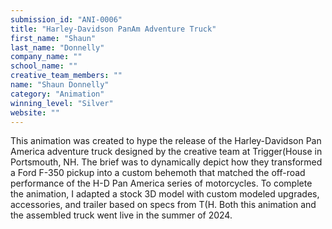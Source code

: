 ```yaml
---
submission_id: "ANI-0006"
title: "Harley-Davidson PanAm Adventure Truck"
first_name: "Shaun"
last_name: "Donnelly"
company_name: ""
school_name: ""
creative_team_members: ""
name: "Shaun Donnelly"
category: "Animation"
winning_level: "Silver"
website: ""
---
```


This animation was created to hype the release of the Harley-Davidson Pan America adventure truck designed by the creative team at Trigger(House in Portsmouth, NH. The brief was to dynamically depict how they transformed a Ford F-350 pickup into a custom behemoth that matched the off-road performance of the H-D Pan America series of motorcycles. To complete the animation, I adapted a stock 3D model with custom modeled upgrades, accessories, and trailer based on specs from T(H. Both this animation and the assembled truck went live in the summer of 2024.
